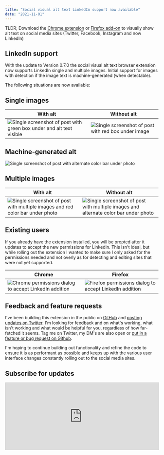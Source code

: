 ```yaml
---
title: "Social visual alt text LinkedIn support now available"
date: "2021-11-01"
---
```


TLDR; Download the [Chrome extension](https://chrome.google.com/webstore/detail/social-visual-alt-text/bkpbmomfemcjdeekdffmbohifpndodmi) or [Firefox add-on](https://addons.mozilla.org/en-US/firefox/addon/social-visual-alt-text/) to visually show alt text on social media sites (Twitter, Facebook, Instagram and now LinkedIn)

## LinkedIn support

With the update to Version 0.7.0 the social visual alt text browser extension now supports LinkedIn single and multiple images. Initial support for images with detection if the image text is machine-generated (when detectable). 

The following situations are now available:

## Single images

| With alt | Without alt |
|--------|--------|
| ![Single screenshot of post with green box under and alt text visible](https://nickdenardis.github.io/social-visual-alt-text/assets/social-visual-linkedin-alt.png) | ![Single screenshot of post with red box under image](https://nickdenardis.github.io/social-visual-alt-text/assets/social-visual-linkedin-no-alt.png) |
 
## Machine-generated alt

![Single screenshot of post with alternate color bar under photo](https://nickdenardis.github.io/social-visual-alt-text/assets/social-visual-linkedin-machine-alt.png)

## Multiple images

| With alt | Without alt |
|--------|--------|
| ![Single screenshot of post with multiple images and red color bar under photo](https://nickdenardis.github.io/social-visual-alt-text/assets/social-visual-linkedin-multiple-alt.png) | ![Single screenshot of post with multiple images and alternate color bar under photo](https://nickdenardis.github.io/social-visual-alt-text/assets/social-visual-linkedin-multiple-no-alt.png) |

## Existing users

If you already have the extension installed, you will be propted after it updates to accept the new permissions for LinkedIn. This isn't ideal, but while rolling out the extension I wanted to make sure I only asked for the permissions needed and not overly as for detecting and editing sites that were not yet supported.

| Chrome | Firefox |
|--------|--------|
| ![Chrome permissions dialog to accept LinkedIn addition](https://nickdenardis.github.io/social-visual-alt-text/assets/social-visual-chrome-permissions.png) | ![Firefox permissions dialog to accept LinkedIn addition](https://nickdenardis.github.io/social-visual-alt-text/assets/social-visual-firefox-permissions.png) | 

## Feedback and feature requests

I've been building this extension in the public on [GitHub](https://github.com/nickdenardis/social-visual-alt-text) and [posting updates on Twitter](https://twitter.com/nickdenardis). I'm looking for feedback and on what's working, what isn't working and what would be helpful for you, regardless of how far-fetched it seems. Tag me on Twitter, my DM's are also open or [put in a feature or bug request on Github](https://github.com/nickdenardis/social-visual-alt-text/issues).

I'm hoping to continue building out functionality and refine the code to ensure it is as performant as possible and keeps up with the various user interface changes constantly rolling out to the social media sites.

## Subscribe for updates

<iframe
scrolling="no"
style="width:100%!important;height:220px;border:1px #ccc solid !important"
src="https://buttondown.email/nickdenardis?as_embed=true"
></iframe><br /><br />